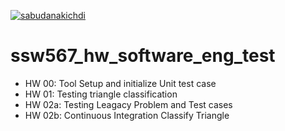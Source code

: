 [![sabudanakichdi](https://circleci.com/gh/sabudanakichdi/ssw567_hw_software_eng_test.svg?style=svg&circle-token=3a22523a9aa0b695ffc609ef6158a1f2ab2d75a2)](https://circleci.com/gh/sabudanakichdi/ssw567_hw_software_eng_test)

# ssw567_hw_software_eng_test
- HW 00: Tool Setup and initialize Unit test case
- HW 01: Testing triangle classification
- HW 02a: Testing Leagacy Problem and Test cases
- HW 02b: Continuous Integration Classify Triangle
